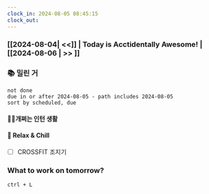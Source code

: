 ```yaml
---
clock_in: 2024-08-05 08:45:15
clock_out: 
---
```

### [[2024-08-04| <<]] | **Today is Acctidentally Awesome!** | [[2024-08-06 | >> ]]

### 📚 밀린 거
```tasks
not done 
due in or after 2024-08-05 - path includes 2024-08-05 
sort by scheduled, due
```

#### 🤦‍♂️개쩌는 인턴 생활


#### 🍻 Relax & Chill 
- [ ] CROSSFIT 조지기

### What to work on tomorrow?
`ctrl + L`

